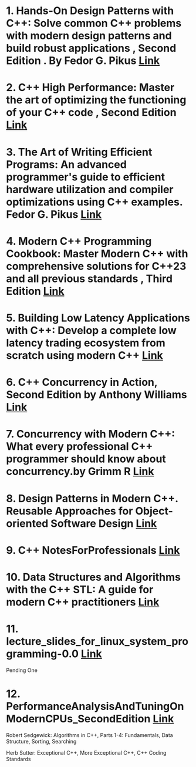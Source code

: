 # 1. Hands-On Design Patterns with C++: Solve common C++ problems with modern design patterns and build robust applications , Second Edition . By Fedor G. Pikus [Link](https://www.packtpub.com/en-us/product/hands-on-design-patterns-with-c-9781804611555)

# 2. C++ High Performance: Master the art of optimizing the functioning of your C++ code , Second Edition [Link](https://www.packtpub.com/en-in/product/c-high-performance-9781839216541)

# 3. The Art of Writing Efficient Programs: An advanced programmer's guide to efficient hardware utilization and compiler optimizations using C++ examples. Fedor G. Pikus [Link](https://www.packtpub.com/en-dk/product/the-art-of-writing-efficient-programs-9781800208117)

# 4. Modern C++ Programming Cookbook: Master Modern C++ with comprehensive solutions for C++23 and all previous standards , Third Edition [Link](https://www.packtpub.com/en-in/product/modern-c-programming-cookbook-9781835084847)

# 5. Building Low Latency Applications with C++: Develop a complete low latency trading ecosystem from scratch using modern C++ [Link](https://www.packtpub.com/en-us/product/building-low-latency-applications-with-c-9781837639359)

# 6. C++ Concurrency in Action, Second Edition by Anthony Williams [Link](https://www.oreilly.com/library/view/c-concurrency-in/9781617294693/?_gl=1*14jvek6*_ga*MTU4NDQ5OTk0OS4xNzMzMDU2MTE2*_ga_092EL089CH*MTczMzA1NjExNS4xLjEuMTczMzA1NjM4MC42MC4wLjA.)

# 7. Concurrency with Modern C++: What every professional C++ programmer should know about concurrency.by Grimm R [Link](https://www.packtpub.com/en-in/product/concurrency-with-modern-c-9781838982737?srsltid=AfmBOoqr-x0E4CQITuUCP9Bs_zbBjEj1WPfVDv-HOLvcvhTuqMg8Nu7v)

# 8. Design Patterns in Modern C++. Reusable Approaches for Object-oriented Software Design [Link](https://www.oreilly.com/library/view/design-patterns-in/9781484236031/)

# 9. C++ NotesForProfessionals [Link](https://books.goalkicker.com/CPlusPlusBook/)

# 10. Data Structures and Algorithms with the C++ STL: A guide for modern C++ practitioners [Link](https://www.packtpub.com/en-us/product/data-structures-and-algorithms-with-the-c-stl-9781835468555)

# 11. lecture_slides_for_linux_system_programming-0.0 [Link](https://www.ece.uvic.ca/~frodo/cppbook/downloads/lecture_slides_for_linux_system_programming-0.0.pdf)

Pending One
# 12. PerformanceAnalysisAndTuningOnModernCPUs_SecondEdition [Link](https://github.com/dendibakh/perf-book/releases/download/2.0_release/PerformanceAnalysisAndTuningOnModernCPUs_SecondEdition.pdf)

Robert Sedgewick: Algorithms in C++, Parts 1-4: Fundamentals, Data Structure, Sorting, Searching

Herb Sutter: Exceptional C++, More Exceptional C++, C++ Coding Standards


